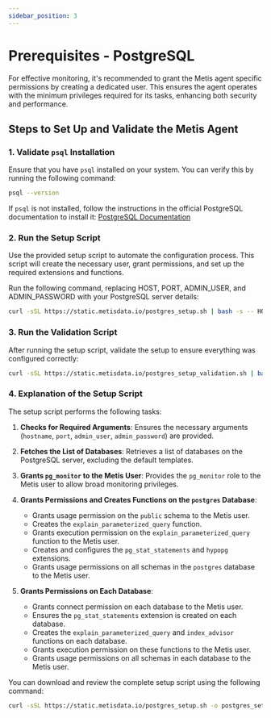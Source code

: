 ```yaml
---
sidebar_position: 3
---
```


# Prerequisites - PostgreSQL

For effective monitoring, it's recommended to grant the Metis agent specific permissions by creating a dedicated user. This ensures the agent operates with the minimum privileges required for its tasks, enhancing both security and performance.

## Steps to Set Up and Validate the Metis Agent

### 1. Validate `psql` Installation

Ensure that you have `psql` installed on your system. You can verify this by running the following command:

```bash
psql --version
```
If `psql` is not installed, follow the instructions in the official PostgreSQL documentation to install it: [PostgreSQL Documentation](https://www.postgresql.org/docs/current/app-psql.html)

### 2.  Run the Setup Script

Use the provided setup script to automate the configuration process. This script will create the necessary user, grant permissions, and set up the required extensions and functions.

Run the following command, replacing HOST, PORT, ADMIN_USER, and ADMIN_PASSWORD with your PostgreSQL server details:

```bash
curl -sSL https://static.metisdata.io/postgres_setup.sh | bash -s -- HOST PORT ADMIN_USER ADMIN_PASSWORD
```


### 3. Run the Validation Script


After running the setup script, validate the setup to ensure everything was configured correctly:

```bash
curl -sSL https://static.metisdata.io/postgres_setup_validation.sh | bash -s -- HOST PORT ADMIN_USER ADMIN_PASSWORD
```

### 4. Explanation of the Setup Script

The setup script performs the following tasks:

1. **Checks for Required Arguments**: Ensures the necessary arguments (`hostname`, `port`, `admin_user`, `admin_password`) are provided.

2. **Fetches the List of Databases**: Retrieves a list of databases on the PostgreSQL server, excluding the default templates.

3. **Grants `pg_monitor` to the Metis User**: Provides the `pg_monitor` role to the Metis user to allow broad monitoring privileges.

4. **Grants Permissions and Creates Functions on the `postgres` Database**:
    - Grants usage permission on the `public` schema to the Metis user.
    - Creates the `explain_parameterized_query` function.
    - Grants execution permission on the `explain_parameterized_query` function to the Metis user.
    - Creates and configures the `pg_stat_statements` and `hypopg` extensions.
    - Grants usage permissions on all schemas in the `postgres` database to the Metis user.

5. **Grants Permissions on Each Database**:
    - Grants connect permission on each database to the Metis user.
    - Ensures the `pg_stat_statements` extension is created on each database.
    - Creates the `explain_parameterized_query` and `index_advisor` functions on each database.
    - Grants execution permission on these functions to the Metis user.
    - Grants usage permissions on all schemas in each database to the Metis user.

You can download and review the complete setup script using the following command:

```bash
curl -sSL https://static.metisdata.io/postgres_setup.sh -o postgres_setup.sh
````

